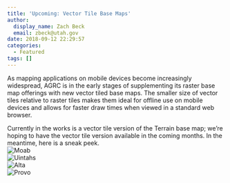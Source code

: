 ```yaml
---
title: 'Upcoming: Vector Tile Base Maps'
author:
  display_name: Zach Beck
  email: zbeck@utah.gov
date: 2018-09-12 22:29:57
categories:
  - Featured
tags: []
---
```


As mapping applications on mobile devices become increasingly widespread, AGRC is in the early stages of supplementing its raster base map offerings with new vector tiled base maps. The smaller size of vector tiles relative to raster tiles makes them ideal for offline use on mobile devices and allows for faster draw times when viewed in a standard web browser.

Currently in the works is a vector tile version of the Terrain base map; we’re hoping to have the vector tile version available in the coming months. In the meantime, here is a sneak peek.  
![Moab](https://drive.google.com/file/d/1BK-iFcXzYnPvDFwtUhWzvPkSCbLm_8LD/view?usp=sharing)  
![Uintahs](https://drive.google.com/file/d/1gaaW8BrjJItL4ASJBcBCIvwDftJJzqas/view?usp=sharing)  
![Alta](https://drive.google.com/file/d/1mtGQ9yWq7PlId7J6dKcXEBnZdVPy7Fff/view?usp=sharing)  
![Provo](https://drive.google.com/file/d/1sn9PoipcgNJyfGp5sgqpkgulwDiYYr_r/view?usp=sharing)  


